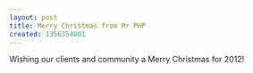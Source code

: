 ```yaml
---
layout: post
title: Merry Christmas from Mr PHP
created: 1356354001
---
```

Wishing our clients and community a Merry Christmas for 2012!

